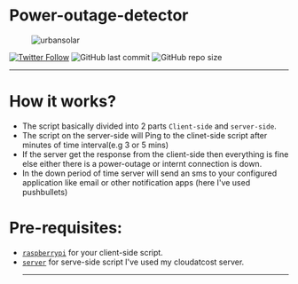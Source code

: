 # Power-outage-detector

<p align="center">
<figure>
    <img src="https://i.ibb.co/3f7JSRm/urbansolar.gif" alt="urbansolar" style="border:0px solid purple">
</figure>
</p>

<p align="left"> 
      <a href="https://www.twitter.com/4ccess0denie1">
           <img alt="Twitter Follow" src="https://img.shields.io/twitter/follow/4ccess0denie1?color=%2300acee&label=Follow%20%404ccess0denie1&logo=Twitter&logoColor=%2300acee&style=flat-square"></a>
           <img alt="GitHub last commit" src="https://img.shields.io/github/last-commit/nachiketrathod/HTTP.Request.Smuggling.Lab?logo=github&style=flat-square">
	   <img alt="GitHub repo size" src="https://img.shields.io/github/repo-size/nachiketrathod/HTTP.Request.Smuggling.Lab?logo=Github&style=flat-square">
</p><hr>

# How it works?

* The script basically divided into 2 parts `Client-side` and `server-side`.
* The script on the server-side will Ping to the clinet-side script after minutes of time interval(e.g 3 or 5 mins)
* If the server get the response from the client-side then everything is fine else either there is a power-outage or internt connection is down.
* In the down period of time server will send an sms to your configured application like email or other notification apps (here I've used pushbullets)

# Pre-requisites:

* [`raspberrypi`](https://www.raspberrypi.org/) for your client-side script.
* [`server`](https://www.cloudatcost.com/) for serve-side script I've used my cloudatcost server.<hr>
